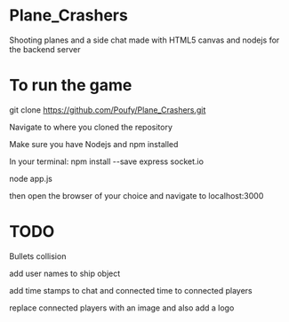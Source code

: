 # Plane_Crashers
Shooting planes and a side chat made with HTML5 canvas and nodejs for the backend server

# To run the game
git clone https://github.com/Poufy/Plane_Crashers.git

Navigate to where you cloned the repository 

Make sure you have Nodejs and npm installed

In your terminal: npm install --save express socket.io

node app.js

then open the browser of your choice and navigate to localhost:3000

# TODO
Bullets collision

add user names to ship object

add time stamps to chat and connected time to connected players

replace connected players with an image and also add a logo


